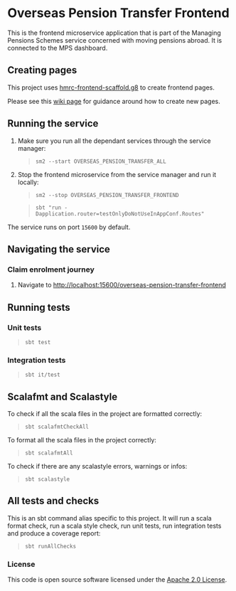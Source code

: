 
# Overseas Pension Transfer Frontend

This is the frontend microservice application that is part of the Managing Pensions Schemes service concerned with moving pensions abroad. It is connected to the MPS dashboard.

## Creating pages
This project uses [hmrc-frontend-scaffold.g8](https://github.com/hmrc/hmrc-frontend-scaffold.g8) to create frontend pages.

Please see this [wiki page](https://github.com/hmrc/hmrc-frontend-scaffold.g8/wiki/Usage) for guidance around how to create new pages.

## Running the service

1. Make sure you run all the dependant services through the service manager:

   > `sm2 --start OVERSEAS_PENSION_TRANSFER_ALL`

2. Stop the frontend microservice from the service manager and run it locally:

   > `sm2 --stop OVERSEAS_PENSION_TRANSFER_FRONTEND`

   > `sbt "run -Dapplication.router=testOnlyDoNotUseInAppConf.Routes"`

The service runs on port `15600` by default.

## Navigating the service

### Claim enrolment journey

1. Navigate to [http://localhost:15600/overseas-pension-transfer-frontend](http://localhost:16000/manage-alcohol-duty/start)

## Running tests

### Unit tests

> `sbt test`

### Integration tests

> `sbt it/test`

## Scalafmt and Scalastyle

To check if all the scala files in the project are formatted correctly:
> `sbt scalafmtCheckAll`

To format all the scala files in the project correctly:
> `sbt scalafmtAll`

To check if there are any scalastyle errors, warnings or infos:
> `sbt scalastyle`
>

## All tests and checks

This is an sbt command alias specific to this project. It will run a scala format
check, run a scala style check, run unit tests, run integration tests and produce a coverage report:
> `sbt runAllChecks`


### License

This code is open source software licensed under the [Apache 2.0 License]("http://www.apache.org/licenses/LICENSE-2.0.html").